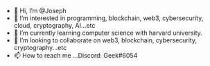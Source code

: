 - 👋 Hi, I’m @Joseph
- 👀 I’m interested in programming, blockchain, web3, cybersecurity, cloud, cryptography, AI...etc
- 🌱 I’m currently learning computer science with harvard university.
- 💞️ I’m looking to collaborate on web3, blockchain, cybersecurity, cryptography...etc
- 📫 How to reach me ...Discord: Geek#6054

<!---
youssefadbz/youssefadbz is a ✨ special ✨ repository because its `README.md` (this file) appears on your GitHub profile.
You can click the Preview link to take a look at your changes.
--->
